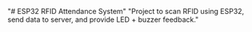 "# ESP32 RFID Attendance System" 
"Project to scan RFID using ESP32, send data to server, and provide LED + buzzer feedback." 
